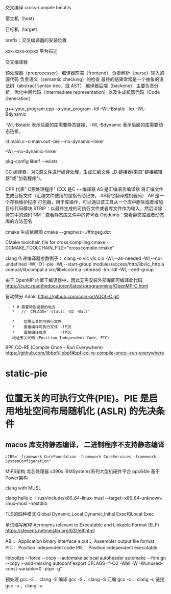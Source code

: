 交叉编译 cross-compile  binutils


宿主机（host）

目标机（target）

prefix：交叉编译器的安装位置

xxx-xxxx-xxxxx 平台描述


交叉编译器

预处理器（preprocessor）
编译器前端（frontend）
            负责解析（parse）输入的源代码  负责语义（semantic checking）的检查  最终的结果常常是一个抽象的语法树（abstract syntax tree，或 AST）
编译器后端（backend）
           主要负责分析，优化中间代码（Intermediate representation）以及生成机器代码（Code Generation）


g++ your_program.cpp -o your_program -ldl -Wl,-Bstatic -lxx -Wl,-Bdynamic

-Wl,-Bstatic 表示后面的库需要静态链接，-Wl,-Bdynamic 表示后面的库需要动态链接。



ld main.o -o main.out -pie --no-dynamic-linker

-Wl,--no-dynamic-linker



pkg-config libelf --exists

CC 编译器，对C源文件进行编译处理，生成汇编文件
LD 链接器(来自"链接编辑器"或"加载程序")。

CPP 代表" C预处理程序"
CXX 是C ++编译器
AS 是汇编语言编译器 将汇编文件生成目标文件（汇编文件使用的是指令助记符， AS将它翻译成机器码）
AR 是一个存档维护程序 打包器，用于库操作，可以通过该工具从一个库中删除或者增加目标代码模块
STRIP：以最终生成的可执行文件或者库文件作为输入，然后消除掉其中的源码
NM：查看静态库文件中的符号表
Objdump：查看静态库或者动态库的方法签名


cmake 生成依赖图
cmake --graphviz=./ffmpeg.dot


CMake toolchain file for cross compiling
cmake -DCMAKE_TOOLCHAIN_FILE="crosscompile.cmake"


clang 传递编译器参数例子：
clang -o vlc vlc.c.o -Wl,--as-needed -Wl,--no-undefined -Wl,-O1 -pie -Wl,--start-group modules/access/http/libvlc_http.a compat/libcompat.a src/libvlccore.a -pthread -lm -ldl -Wl,--end-group


由于 OpenMP 内置于编译器中，因此无需安装外部库即可编译此代码
https://curc.readthedocs.io/en/latest/programming/OpenMP-C.html


自动微分  Adolc
https://github.com/coin-or/ADOL-C.git


       * # 需要特别设置的地方
       *   //  CFLAGS='-static -O2 -Wall'

       *    位置无关的可执行文件
       *    直接编译可执行文件 -fPIE
       *    直接编译成库      -fPIC
       地址无关代码（Position Independent Code, PIC）

BPF CO-RE (Compile Once – Run Everywhere)
https://github.com/libbpf/libbpf#bpf-co-re-compile-once--run-everywhere


# static-pie
# 位置无关的可执行文件(PIE)。PIE 是启用地址空间布局随机化 (ASLR) 的先决条件


## macos 库支持静态编译， 二进制程序不支持静态编译
    LIBS='-framework CoreFoundation -framework CoreServices -framework SystemConfiguration"



MIPS架构  龙芯处理器
s390x    IBMSystemz系列大型机硬件平台
ppc64le  基于Power架构


clang with MUSL

clang hello.c  -I /usr/include/x86_64-linux-musl --target=x86_64-unknown-linux-musl  -nostdlib



TLS的四种模式 Global Dynamic,Local Dynamic,Initial Exec和Local Exec

单词缩写解释
Acronyms relevant to Executable and Linkable Format (ELF)
https://stevens.netmeister.org/631/elf.html

ABI： Application binary interface
a.out： Assembler output file format
PIC： Position independent code
PIE： Position independent executable




libtoolize --force --copy --automake
aclocal
autoheader
automake --foreign --copy --add-missing
autoconf
export CFLAGS="-O2 -Wall -W -Wunused-const-variable=0 -pipe -g"



预处理   gcc -E  、clang -E
编译     gcc -S  、clang -S
汇编     gcc -c  、clang -c
链接     gcc -o  、clang -o
